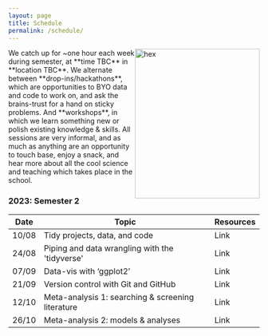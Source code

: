 ```yaml
---
layout: page
title: Schedule
permalink: /schedule/
---
```

<img src="{{ site.baseurl }}/assets/hex.png" title="hex" style="float:right;" width="250" height="300">
We catch up for ~one hour each week during semester, at **time TBC** in **location TBC**. We alternate between **drop-ins/hackathons**, which are opportunities to BYO data and code to work on, and ask the brains-trust for a hand on sticky problems. And **workshops**, in which we learn something new or polish existing knowledge & skills. All sessions are very informal, and as much as anything are an opportunity to touch base, enjoy a snack, and hear more about all the cool science and teaching which takes place in the school.

### 2023: Semester 2

| Date | Topic | Resources |
|------|-------| ------- |
| 10/08 | Tidy projects, data, and code | Link |
| 24/08 | Piping and data wrangling with the 'tidyverse' | Link |
| 07/09 | Data-vis with ‘ggplot2’ | Link | 
| 21/09 | Version control with Git and GitHub | Link |
| 12/10 | Meta-analysis 1: searching & screening literature  | Link |
| 26/10 | Meta-analysis 2: models & analyses | Link | 